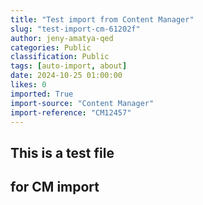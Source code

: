 ```yaml
---
title: "Test import from Content Manager"
slug: "test-import-cm-61202f"
author: jeny-amatya-qed
categories: Public
classification: Public
tags: [auto-import, about]
date: 2024-10-25 01:00:00 
likes: 0
imported: True 
import-source: "Content Manager"
import-reference: "CM12457"
---
```


## This is a test file
## for CM import

